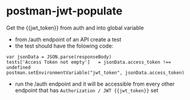 # postman-jwt-populate

Get the {{jwt_token}} from auth and into global variable

-   from /auth endpoint of an API create a test
-   the test should have the folowing code:

```
var jsonData = JSON.parse(responseBody)
tests['Access Token not empty']   = jsonData.access_token !== undefined
postman.setEnvironmentVariable("jwt_token", jsonData.access_token)
```

-   run the /auth endpoint and it will be accessible from every other endpoint that has `Authorization / JWT {{jwt_token}}` set

